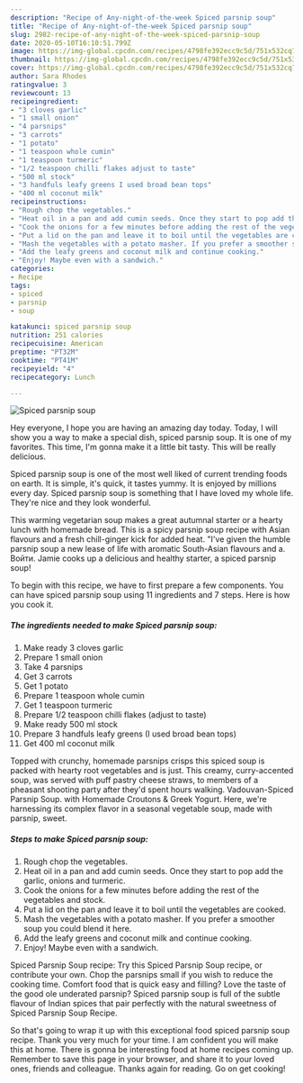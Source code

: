 ```yaml
---
description: "Recipe of Any-night-of-the-week Spiced parsnip soup"
title: "Recipe of Any-night-of-the-week Spiced parsnip soup"
slug: 2982-recipe-of-any-night-of-the-week-spiced-parsnip-soup
date: 2020-05-10T16:10:51.799Z
image: https://img-global.cpcdn.com/recipes/4798fe392ecc9c5d/751x532cq70/spiced-parsnip-soup-recipe-main-photo.jpg
thumbnail: https://img-global.cpcdn.com/recipes/4798fe392ecc9c5d/751x532cq70/spiced-parsnip-soup-recipe-main-photo.jpg
cover: https://img-global.cpcdn.com/recipes/4798fe392ecc9c5d/751x532cq70/spiced-parsnip-soup-recipe-main-photo.jpg
author: Sara Rhodes
ratingvalue: 3
reviewcount: 13
recipeingredient:
- "3 cloves garlic"
- "1 small onion"
- "4 parsnips"
- "3 carrots"
- "1 potato"
- "1 teaspoon whole cumin"
- "1 teaspoon turmeric"
- "1/2 teaspoon chilli flakes adjust to taste"
- "500 ml stock"
- "3 handfuls leafy greens I used broad bean tops"
- "400 ml coconut milk"
recipeinstructions:
- "Rough chop the vegetables."
- "Heat oil in a pan and add cumin seeds. Once they start to pop add the garlic, onions and turmeric."
- "Cook the onions for a few minutes before adding the rest of the vegetables and stock."
- "Put a lid on the pan and leave it to boil until the vegetables are cooked."
- "Mash the vegetables with a potato masher. If you prefer a smoother soup you could blend it here."
- "Add the leafy greens and coconut milk and continue cooking."
- "Enjoy! Maybe even with a sandwich."
categories:
- Recipe
tags:
- spiced
- parsnip
- soup

katakunci: spiced parsnip soup 
nutrition: 251 calories
recipecuisine: American
preptime: "PT32M"
cooktime: "PT41M"
recipeyield: "4"
recipecategory: Lunch

---
```



![Spiced parsnip soup](https://img-global.cpcdn.com/recipes/4798fe392ecc9c5d/751x532cq70/spiced-parsnip-soup-recipe-main-photo.jpg)

Hey everyone, I hope you are having an amazing day today. Today, I will show you a way to make a special dish, spiced parsnip soup. It is one of my favorites. This time, I'm gonna make it a little bit tasty. This will be really delicious.

Spiced parsnip soup is one of the most well liked of current trending foods on earth. It is simple, it's quick, it tastes yummy. It is enjoyed by millions every day. Spiced parsnip soup is something that I have loved my whole life. They're nice and they look wonderful.

This warming vegetarian soup makes a great autumnal starter or a hearty lunch with homemade bread. This is a spicy parsnip soup recipe with Asian flavours and a fresh chill-ginger kick for added heat. &#34;I&#39;ve given the humble parsnip soup a new lease of life with aromatic South-Asian flavours and a. Войти. Jamie cooks up a delicious and healthy starter, a spiced parsnip soup!


To begin with this recipe, we have to first prepare a few components. You can have spiced parsnip soup using 11 ingredients and 7 steps. Here is how you cook it.

<!--inarticleads1-->

##### The ingredients needed to make Spiced parsnip soup:

1. Make ready 3 cloves garlic
1. Prepare 1 small onion
1. Take 4 parsnips
1. Get 3 carrots
1. Get 1 potato
1. Prepare 1 teaspoon whole cumin
1. Get 1 teaspoon turmeric
1. Prepare 1/2 teaspoon chilli flakes (adjust to taste)
1. Make ready 500 ml stock
1. Prepare 3 handfuls leafy greens (I used broad bean tops)
1. Get 400 ml coconut milk


Topped with crunchy, homemade parsnips crisps this spiced soup is packed with hearty root vegetables and is just. This creamy, curry-accented soup, was served with puff pastry cheese straws, to members of a pheasant shooting party after they&#39;d spent hours walking. Vadouvan-Spiced Parsnip Soup. with Homemade Croutons &amp; Greek Yogurt. Here, we&#39;re harnessing its complex flavor in a seasonal vegetable soup, made with parsnip, sweet. 

<!--inarticleads2-->

##### Steps to make Spiced parsnip soup:

1. Rough chop the vegetables.
1. Heat oil in a pan and add cumin seeds. Once they start to pop add the garlic, onions and turmeric.
1. Cook the onions for a few minutes before adding the rest of the vegetables and stock.
1. Put a lid on the pan and leave it to boil until the vegetables are cooked.
1. Mash the vegetables with a potato masher. If you prefer a smoother soup you could blend it here.
1. Add the leafy greens and coconut milk and continue cooking.
1. Enjoy! Maybe even with a sandwich.


Spiced Parsnip Soup recipe: Try this Spiced Parsnip Soup recipe, or contribute your own. Chop the parsnips small if you wish to reduce the cooking time. Comfort food that is quick easy and filling? Love the taste of the good ole underated parsnip? Spiced parsnip soup is full of the subtle flavour of Indian spices that pair perfectly with the natural sweetness of Spiced Parsnip Soup Recipe. 

So that's going to wrap it up with this exceptional food spiced parsnip soup recipe. Thank you very much for your time. I am confident you will make this at home. There is gonna be interesting food at home recipes coming up. Remember to save this page in your browser, and share it to your loved ones, friends and colleague. Thanks again for reading. Go on get cooking!
